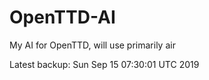 # OpenTTD-AI
My AI for OpenTTD, will use primarily air

Latest backup: Sun Sep 15 07:30:01 UTC 2019
